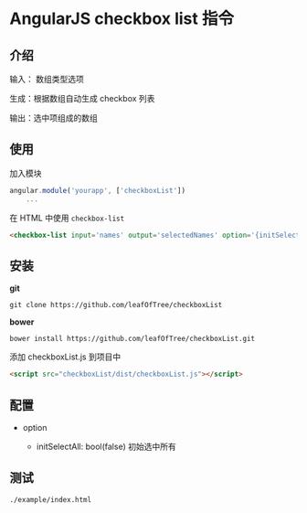 # AngularJS checkbox list 指令

## 介绍

输入： 数组类型选项

生成：根据数组自动生成 checkbox 列表

输出：选中项组成的数组

## 使用 

加入模块

```javascript
angular.module('yourapp', ['checkboxList'])
    ...
```

在 HTML 中使用 `checkbox-list`

```html
<checkbox-list input='names' output='selectedNames' option='{initSelectAll: true}'>
```

## 安装

**git**

    git clone https://github.com/leafOfTree/checkboxList

**bower**

    bower install https://github.com/leafOfTree/checkboxList.git

添加 checkboxList.js 到项目中

```html
<script src="checkboxList/dist/checkboxList.js"></script>
```

## 配置

- option

    - initSelectAll: bool(false) 初始选中所有

## 测试

`./example/index.html`
